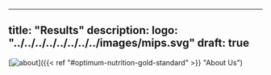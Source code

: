 
---
title: "Results"
description:
logo: "../../../../../../../../images/mips.svg"
draft: true
---

[![about](https://imgsv.imaging.nikon.com/lineup/dslr/df/img/sample/img_01.jpg)]({{< ref "#optimum-nutrition-gold-standard" >}} "About Us")
 
